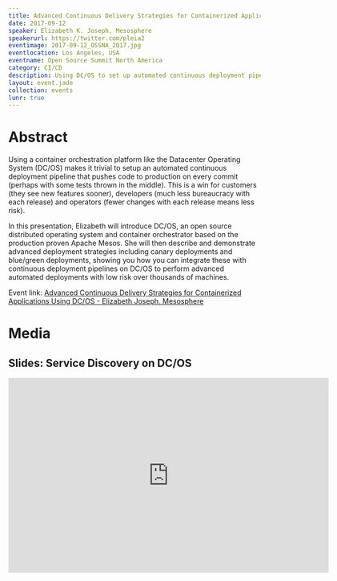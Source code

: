 ```yaml
---
title: Advanced Continuous Delivery Strategies for Containerized Applications Using DC/OS
date: 2017-09-12
speaker: Elizabeth K. Joseph, Mesosphere
speakerurl: https://twitter.com/pleia2
eventimage: 2017-09-12_OSSNA_2017.jpg
eventlocation: Los Angeles, USA
eventname: Open Source Summit North America
category: CI/CD
description: Using DC/OS to set up automated continuous deployment pipelines
layout: event.jade
collection: events
lunr: true
---
```


# Abstract

Using a container orchestration platform like the Datacenter Operating System (DC/OS) makes it trivial to setup an automated continuous deployment pipeline that pushes code to production on every commit (perhaps with some tests thrown in the middle). This is a win for customers (they see new features sooner), developers (much less bureaucracy with each release) and operators (fewer changes with each release means less risk).

In this presentation, Elizabeth will introduce DC/OS, an open source distributed operating system and container orchestrator based on the production proven Apache Mesos. She will then describe and demonstrate advanced deployment strategies including canary deployments and blue/green deployments, showing you how you can integrate these with continuous deployment pipelines on DC/OS to perform advanced automated deployments with low risk over thousands of machines.

Event link: <a href="https://ossna2017.sched.com/event/BDpb/advanced-continuous-delivery-strategies-for-containerized-applications-using-dcos-elizabeth-joseph-mesosphere">Advanced Continuous Delivery Strategies for Containerized Applications Using DC/OS - Elizabeth Joseph, Mesosphere</a>

# Media
## Slides: Service Discovery on DC/OS
<iframe src="https://docs.google.com/presentation/d/18tJ_8Dw_H5QJctVFd41ep6aWuGRwgOJB9RsEsybyryE/embed?start=false&loop=false&delayms=3000" frameborder="0" width="640" height="389" allowfullscreen="true" mozallowfullscreen="true" webkitallowfullscreen="true"></iframe>
